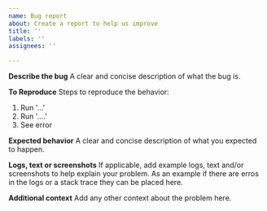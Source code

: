 ```yaml
---
name: Bug report
about: Create a report to help us improve
title: ''
labels: ''
assignees: ''

---
```


**Describe the bug**
A clear and concise description of what the bug is.

**To Reproduce**
Steps to reproduce the behavior:
1. Run '...'
2. Run '....'
3. See error

**Expected behavior**
A clear and concise description of what you expected to happen.

**Logs, text or screenshots**
If applicable, add example logs, text and/or screenshots to help explain your problem.
As an example if there are erros in the logs or a stack trace they can be placed here. 

**Additional context**
Add any other context about the problem here.
